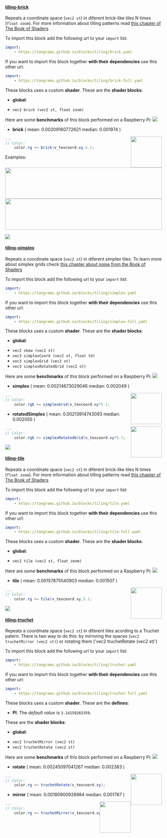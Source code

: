 

#### [tiling-brick](http://tangrams.github.io/blocks/#tiling-brick) <a href="https://github.com/tangrams/blocks/blob/gh-pages/tiling/brick.yaml" target="_blank"><i class="fa fa-github" aria-hidden="true"></i></a>

Repeats a coordinate space (`vec2 st`) in diferent brick-like tiles N times (`float zoom`). For more information about tilling patterns read [this chapter of The Book of Shaders](https://thebookofshaders.com/09/)



To import this block add the following url to your `import` list:

```yaml
import:
    - https://tangrams.github.io/blocks/tiling/brick.yaml
```




If you want to import this block together **with their dependencies** use this other url:

```yaml
import:
    - https://tangrams.github.io/blocks/tiling/brick-full.yaml
```


These blocks uses a custom **shader**.
These are the **shader blocks**:

- **global**:
 + `vec2 brick (vec2 st, float zoom)`

Here are some **benchmarks** of this block performed on a Raspberry Pi:
[![](http://tangrams.github.io/blocks/./tiling/test/tiling-brick.png)](http://tangrams.github.io/blocks/test.html?test=./tiling/test/tiling-brick.json)

- **brick** ( mean: 0.00209160772621 median: 0.001974 )

<a href="http://thebookofshaders.com/edit.php#http://tangrams.github.io/blocks/./tiling/test/brick-brick.frag"><img src="http://tangrams.github.io/blocks/./tiling/test/brick-brick.png" style="width:100px; height:100px; float: right; left: 55px;"></a>

```glsl
...
// Color:
    color.rg += brick(v_texcoord.xy,5.);
```


Examples:
<a href="https://mapzen.com/tangram/play/?scene=https://tangrams.github.io/tangram-sandbox/styles/patterns.yaml&lines=130" target="_blank">
<img src="https://tangrams.github.io/tangram-sandbox/styles/patterns.png" style="width: 100%; height: 100px; object-fit: cover;">
</a>
<a href="https://mapzen.com/tangram/play/?scene=https://tangrams.github.io/tangram-sandbox/styles/nursery.yaml&lines=99" target="_blank">
<img src="https://tangrams.github.io/tangram-sandbox/styles/nursery.png" style="width: 100%; height: 100px; object-fit: cover;">
</a>

![](https://mapzen.com/common/styleguide/images/divider/compass-red.png)


#### [tiling-simplex](http://tangrams.github.io/blocks/#tiling-simplex) <a href="https://github.com/tangrams/blocks/blob/gh-pages/tiling/simplex.yaml" target="_blank"><i class="fa fa-github" aria-hidden="true"></i></a>

Repeats a coordinate space (`vec2 st`) in diferent simplex tiles. To learn more about simplex grids check [this chapter about noise from the Book of Shaders](https://thebookofshaders.com/11/)



To import this block add the following url to your `import` list:

```yaml
import:
    - https://tangrams.github.io/blocks/tiling/simplex.yaml
```




If you want to import this block together **with their dependencies** use this other url:

```yaml
import:
    - https://tangrams.github.io/blocks/tiling/simplex-full.yaml
```


These blocks uses a custom **shader**.
These are the **shader blocks**:

- **global**:
 + `vec2 skew (vec2 st)`
 + `vec3 simplexCoord (vec2 st, float td)`
 + `vec3 simplexGrid (vec2 st)`
 + `vec3 simplexRotatedGrid (vec2 st)`

Here are some **benchmarks** of this block performed on a Raspberry Pi:
[![](http://tangrams.github.io/blocks/./tiling/test/tiling-simplex.png)](http://tangrams.github.io/blocks/test.html?test=./tiling/test/tiling-simplex.json)

- **simplex** ( mean: 0.00214673029046 median: 0.002049 )

<a href="http://thebookofshaders.com/edit.php#http://tangrams.github.io/blocks/./tiling/test/simplex-simplex.frag"><img src="http://tangrams.github.io/blocks/./tiling/test/simplex-simplex.png" style="width:100px; height:100px; float: right; left: 55px;"></a>

```glsl
...
// Color:
    color.rgb += simplexGrid(v_texcoord.xy*5.);
```


- **rotatedSimplex** ( mean: 0.00213914743093 median: 0.002055 )

<a href="http://thebookofshaders.com/edit.php#http://tangrams.github.io/blocks/./tiling/test/simplex-rotatedSimplex.frag"><img src="http://tangrams.github.io/blocks/./tiling/test/simplex-rotatedSimplex.png" style="width:100px; height:100px; float: right; left: 55px;"></a>

```glsl
...
// Color:
    color.rgb += simplexRotatedGrid(v_texcoord.xy*5.);
```


![](https://mapzen.com/common/styleguide/images/divider/compass-red.png)


#### [tiling-tile](http://tangrams.github.io/blocks/#tiling-tile) <a href="https://github.com/tangrams/blocks/blob/gh-pages/tiling/tile.yaml" target="_blank"><i class="fa fa-github" aria-hidden="true"></i></a>

Repeats a coordinate space (`vec2 st`) in diferent brick-like tiles N times (`float zoom`). For more information about tilling patterns read [this chapter of The Book of Shaders](https://thebookofshaders.com/09/)



To import this block add the following url to your `import` list:

```yaml
import:
    - https://tangrams.github.io/blocks/tiling/tile.yaml
```




If you want to import this block together **with their dependencies** use this other url:

```yaml
import:
    - https://tangrams.github.io/blocks/tiling/tile-full.yaml
```


These blocks uses a custom **shader**.
These are the **shader blocks**:

- **global**:
 + `vec2 tile (vec2 st, float zoom)`

Here are some **benchmarks** of this block performed on a Raspberry Pi:
[![](http://tangrams.github.io/blocks/./tiling/test/tiling-tile.png)](http://tangrams.github.io/blocks/test.html?test=./tiling/test/tiling-tile.json)

- **tile** ( mean: 0.00157875540903 median: 0.001507 )

<a href="http://thebookofshaders.com/edit.php#http://tangrams.github.io/blocks/./tiling/test/tile-tile.frag"><img src="http://tangrams.github.io/blocks/./tiling/test/tile-tile.png" style="width:100px; height:100px; float: right; left: 55px;"></a>

```glsl
...
// Color:
    color.rg += tile(v_texcoord.xy,5.);
```


![](https://mapzen.com/common/styleguide/images/divider/compass-red.png)


#### [tiling-truchet](http://tangrams.github.io/blocks/#tiling-truchet) <a href="https://github.com/tangrams/blocks/blob/gh-pages/tiling/truchet.yaml" target="_blank"><i class="fa fa-github" aria-hidden="true"></i></a>

Repeats a coordinate space (`vec2 st`) in diferent tiles acording to a Truchet patern.
There is two way to do this: by mirroring the spaces (`vec2 truchetMirror (vec2 st)`) or rotating them ('vec2 truchetRotate (vec2 st)')



To import this block add the following url to your `import` list:

```yaml
import:
    - https://tangrams.github.io/blocks/tiling/truchet.yaml
```




If you want to import this block together **with their dependencies** use this other url:

```yaml
import:
    - https://tangrams.github.io/blocks/tiling/truchet-full.yaml
```


These blocks uses a custom **shader**.
These are the **defines**:
 -  **PI**:  The *default value* is ```3.14159265359```. 

These are the **shader blocks**:

- **global**:
 + `vec2 truchetMirror (vec2 st)`
 + `vec2 truchetRotate (vec2 st)`

Here are some **benchmarks** of this block performed on a Raspberry Pi:
[![](http://tangrams.github.io/blocks/./tiling/test/tiling-truchet.png)](http://tangrams.github.io/blocks/test.html?test=./tiling/test/tiling-truchet.json)

- **rotate** ( mean: 0.00245097041267 median: 0.002383 )

<a href="http://thebookofshaders.com/edit.php#http://tangrams.github.io/blocks/./tiling/test/truchet-rotate.frag"><img src="http://tangrams.github.io/blocks/./tiling/test/truchet-rotate.png" style="width:100px; height:100px; float: right; left: 55px;"></a>

```glsl
...
// Color:
    color.rg += truchetRotate(v_texcoord.xy);
```


- **mirror** ( mean: 0.00180900928984 median: 0.001767 )

<a href="http://thebookofshaders.com/edit.php#http://tangrams.github.io/blocks/./tiling/test/truchet-mirror.frag"><img src="http://tangrams.github.io/blocks/./tiling/test/truchet-mirror.png" style="width:100px; height:100px; float: right; left: 55px;"></a>

```glsl
...
// Color:
    color.rg += truchetMirror(v_texcoord.xy);
```

